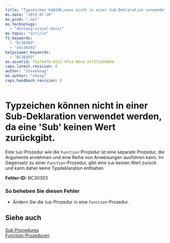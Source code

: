 ```yaml
---
title: "Typzeichen k&#246;nnen nicht in einer Sub-Deklaration verwendet werden, da eine &#39;Sub&#39; keinen Wert zur&#252;ckgibt. | Microsoft Docs"
ms.date: "2015-07-20"
ms.prod: ".net"
ms.technology: 
  - "devlang-visual-basic"
ms.topic: "article"
f1_keywords: 
  - "bc30303"
  - "vbc30303"
helpviewer_keywords: 
  - "BC30303"
ms.assetid: f5a744f0-d312-4fe3-90cd-3cf372a93664
caps.latest.revision: 8
author: "stevehoag"
ms.author: "shoag"
caps.handback.revision: 8
---
```

# Typzeichen k&#246;nnen nicht in einer Sub-Deklaration verwendet werden, da eine &#39;Sub&#39; keinen Wert zur&#252;ckgibt.
Eine `Sub`\-Prozedur wie die `Function`\-Prozedur ist eine separate Prozedur, die Argumente annehmen und eine Reihe von Anweisungen ausführen kann. Im Gegensatz zu einer `Function`\-Prozedur, gibt eine `Sub` keinen Wert zurück und kann daher keine Typdeklaration enthalten.  
  
 **Fehler\-ID:** BC30303  
  
### So beheben Sie diesen Fehler  
  
-   Ändern Sie die `Sub`\-Prozedur in eine `Function`\-Prozedur.  
  
## Siehe auch  
 [Sub Procedures](../../visual-basic/programming-guide/language-features/procedures/sub-procedures.md)   
 [Function\-Prozeduren](../../visual-basic/programming-guide/language-features/procedures/function-procedures.md)